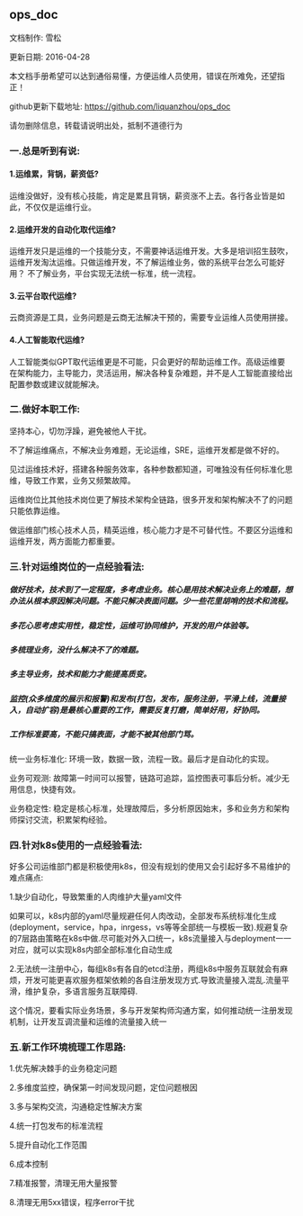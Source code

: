 ## ops_doc

  文档制作: 雪松
  
  更新日期: 2016-04-28
  
  本文档手册希望可以达到通俗易懂，方便运维人员使用，错误在所难免，还望指正！

  github更新下载地址:  https://github.com/liquanzhou/ops_doc
  
  请勿删除信息，转载请说明出处，抵制不道德行为
  
  
  
  
  
  
### 一.总是听到有说: 
  
#### 1.运维累，背锅，薪资低?

运维没做好，没有核心技能，肯定是累且背锅，薪资涨不上去。各行各业皆是如此，不仅仅是运维行业。

#### 2.运维开发的自动化取代运维?

运维开发只是运维的一个技能分支，不需要神话运维开发。大多是培训招生鼓吹，运维开发淘汰运维。只做运维开发，不了解运维业务，做的系统平台怎么可能好用？
不了解业务，平台实现无法统一标准，统一流程。

#### 3.云平台取代运维?

云商资源是工具，业务问题是云商无法解决干预的，需要专业运维人员使用拼接。

#### 4.人工智能取代运维?

人工智能类似GPT取代运维更是不可能，只会更好的帮助运维工作。高级运维要在架构能力，主导能力，灵活运用，解决各种复杂难题，并不是人工智能直接给出配置参数或建议就能解决。
  


### 二.做好本职工作:

坚持本心，切勿浮躁，避免被他人干扰。

不了解运维痛点，不解决业务难题，无论运维，SRE，运维开发都是做不好的。

见过运维技术好，搭建各种服务效率，各种参数都知道，可唯独没有任何标准化思维，导致工作累，业务又频繁故障。

运维岗位比其他技术岗位更了解技术架构全链路，很多开发和架构解决不了的问题只能依靠运维。

做运维部门核心技术人员，精英运维，核心能力才是不可替代性。不要区分运维和运维开发，两方面能力都重要。
 
 


### 三.针对运维岗位的一点经验看法:
  
##### 做好技术，技术到了一定程度，多考虑业务。核心是用技术解决业务上的难题，想办法从根本原因解决问题。不能只解决表面问题。少一些花里胡哨的技术和流程。
##### 多花心思考虑实用性，稳定性，运维可协同维护，开发的用户体验等。
##### 多梳理业务，没什么解决不了的难题。
##### 多主导业务，技术和能力才能提高质变。
##### 监控(众多维度的展示和报警)和发布(打包，发布，服务注册，平滑上线，流量接入，自动扩容)是最核心重要的工作，需要反复打磨，简单好用，好协同。
##### 工作标准要高，不能只搞表面，才能不被其他部门骂。


统一业务标准化: 环境一致，数据一致，流程一致。最后才是自动化的实现。
  
业务可观测: 故障第一时间可以报警，链路可追踪，监控图表可事后分析。减少无用信息，快捷有效。
  
业务稳定性: 稳定是核心标准，处理故障后，多分析原因始末，多和业务方和架构师探讨交流，积累架构经验。
  
  
  
### 四.针对k8s使用的一点经验看法:


好多公司运维部门都是积极使用k8s，但没有规划的使用又会引起好多不易维护的难点痛点:


1.缺少自动化，导致繁重的人肉维护大量yaml文件


如果可以，k8s内部的yaml尽量规避任何人肉改动，全部发布系统标准化生成(deployment，service，hpa，inrgess，vs等等全部统一与模板一致).规避复杂的7层路由策略在k8s中做.尽可能对外入口统一，k8s流量接入与deployment一一对应，就可以实现k8s内部全部标准化自动生成


2.无法统一注册中心，每组k8s有各自的etcd注册，两组k8s中服务互联就会有麻烦，开发可能更喜欢服务框架依赖的各自注册发现方式.导致流量接入混乱.流量平滑，维护复杂，多语言服务互联障碍.


这个情况，要看实际业务场景，多与开发架构师沟通方案，如何推动统一注册发现机制，让开发互调流量和运维的流量接入统一




### 五.新工作环境梳理工作思路:


1.优先解决棘手的业务稳定问题


2.多维度监控，确保第一时间发现问题，定位问题根因


3.多与架构交流，沟通稳定性解决方案


4.统一打包发布的标准流程


5.提升自动化工作范围


6.成本控制


7.精准报警，清理无用大量报警


8.清理无用5xx错误，程序error干扰



